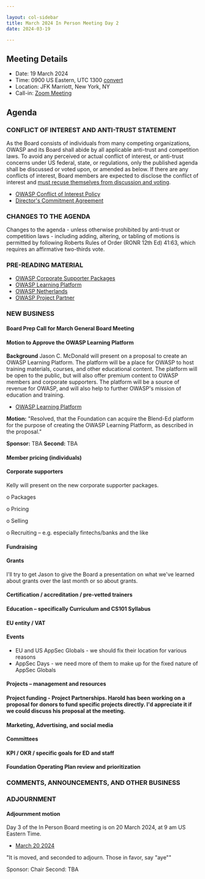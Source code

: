 ```yaml
---

layout: col-sidebar
title: March 2024 In Person Meeting Day 2
date: 2024-03-19

---
```


## Meeting Details

- Date: 19 March 2024
- Time: 0900 US Eastern, UTC 1300 [convert](https://www.timeanddate.com/worldclock/meetingdetails.html?year=2024&month=3&day=19&hour=13&min=0&sec=0&p1=398&p2=110&p3=197&p4=64&p5=136&p6=179)
- Location: JFK Marriott, New York, NY
- Call-in: [Zoom Meeting](https://us06web.zoom.us/j/86877898925?pwd=498jL0CkpZRJYeTCs42SRDn0SwLMKb.1)

## Agenda

<!--
Board Members
- Sam Stepanyan, Steve Springett, Kevin Johnson, Avi Douglen, Matt Tesauro, Bil Corry, and Ricardo Griffith.

Guests
Andrew van der Stock, Kelly Santalucia, Jason C. McDonald, Harold Blankenship
-->

### CONFLICT OF INTEREST AND ANTI-TRUST STATEMENT

As the Board consists of individuals from many competing organizations, OWASP and its Board shall abide by all applicable anti-trust and competition laws. To avoid any perceived or actual conflict of interest, or anti-trust concerns under US federal, state, or regulations, only the published agenda shall be discussed or voted upon, or amended as below. If there are any conflicts of interest, Board members are expected to disclose the conflict of interest and [must recuse themselves from discussion and voting](https://owasp.org/www-policy/legal/bylaws#section-702-disclosure-required).

- [OWASP Conflict of Interest Policy](https://owasp.org/www-policy/operational/conflict-of-interest)
- [Director's Commitment Agreement](https://owasp.org/www-policy/legal/directors-committment-agreement)

### CHANGES TO THE AGENDA

Changes to the agenda - unless otherwise prohibited by anti-trust or competition laws - including adding, altering, or tabling of motions is permitted by following Roberts Rules of Order (RONR 12th Ed) 41:63, which requires an affirmative two-thirds vote.

### PRE-READING MATERIAL

- [OWASP Corporate Supporter Packages]()
- [OWASP Learning Platform]()
- [OWASP Netherlands]()
- [OWASP Project Partner]()

### NEW BUSINESS

#### Board Prep Call for March General Board Meeting

#### Motion to Approve the OWASP Learning Platform

**Background** Jason C. McDonald will present on a proposal to create an OWASP Learning Platform. The platform will be a place for OWASP to host training materials, courses, and other educational content. The platform will be open to the public, but will also offer premium content to OWASP members and corporate supporters. The platform will be a source of revenue for OWASP, and will also help to further OWASP's mission of education and training.

- [OWASP Learning Platform]()

**Motion:** "Resolved, that the Foundation can acquire the Blend-Ed platform for the purpose of creating the OWASP Learning Platform, as described in the proposal."

**Sponsor:** TBA
**Second:** TBA

#### Member pricing (individuals)

#### Corporate supporters

Kelly will present on the new corporate supporter packages.

o Packages

o Pricing

o Selling

o Recruiting – e.g. especially fintechs/banks and the like

#### Fundraising

#### Grants

I'll try to get Jason to give the Board a presentation on what we've learned about grants over the last month or so about grants.

#### Certification / accreditation / pre-vetted trainers

#### Education – specifically Curriculum and CS101 Syllabus

#### EU entity / VAT

#### Events

- EU and US AppSec Globals - we should fix their location for various reasons
- AppSec Days - we need more of them to make up for the fixed nature of AppSec Globals

#### Projects – management and resources

#### Project funding - Project Partnerships. Harold has been working on a proposal for donors to fund specific projects directly. I'd appreciate it if we could discuss his proposal at the meeting.

#### Marketing, Advertising, and social media

#### Committees

#### KPI / OKR / specific goals for ED and staff

#### Foundation Operating Plan review and prioritization

### COMMENTS, ANNOUNCEMENTS, AND OTHER BUSINESS

### ADJOURNMENT

#### Adjournment motion

Day 3 of the In Person Board meeting is on 20 March 2024, at 9 am US Eastern Time.

- [March 20 2024](https://owasp.org/www-board/meetings/202403-20.html)

"It is moved, and seconded to adjourn. Those in favor, say "aye""

Sponsor: Chair
Second: TBA
